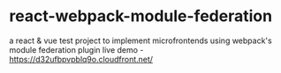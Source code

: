 # react-webpack-module-federation
a react &amp; vue test project to implement microfrontends using webpack's module federation plugin
live demo - https://d32ufbpvpblq9o.cloudfront.net/
